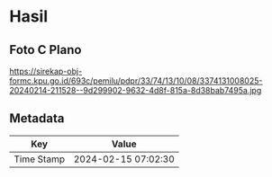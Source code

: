 # Hasil

## Foto C Plano

https://sirekap-obj-formc.kpu.go.id/693c/pemilu/pdpr/33/74/13/10/08/3374131008025-20240214-211528--9d299902-9632-4d8f-815a-8d38bab7495a.jpg


## Metadata

| Key        | Value               |
| ---------- | ------------------- |
| Time Stamp | 2024-02-15 07:02:30 |



